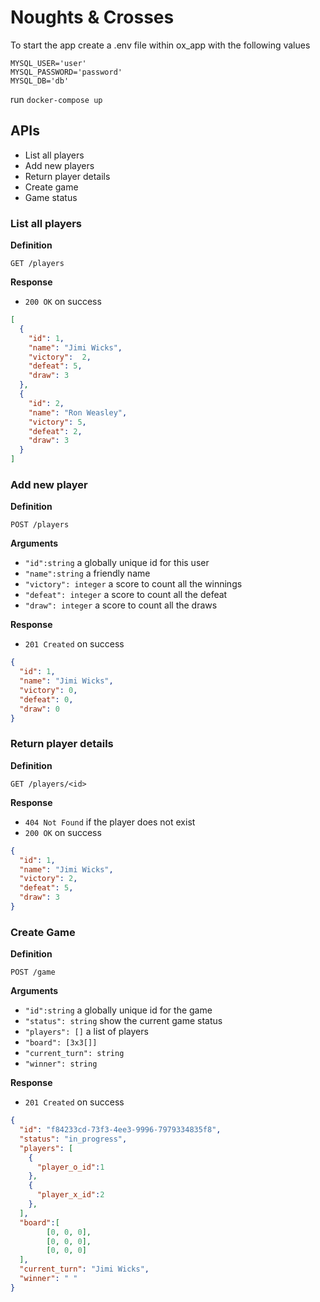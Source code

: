 # Noughts & Crosses

To start the app create a .env file within ox_app with the following values

```MYSQL_HOST='database'
MYSQL_USER='user'
MYSQL_PASSWORD='password'
MYSQL_DB='db'
```
run `docker-compose up`

## APIs
- List all players
- Add new players
- Return player details
- Create game
- Game status

### List all players

**Definition**

 `GET /players`

 **Response**

 - `200 OK` on success

 ```json
 [
   {
     "id": 1,
     "name": "Jimi Wicks",
     "victory":  2,
     "defeat": 5,
     "draw": 3
   },
   {
     "id": 2,
     "name": "Ron Weasley",
     "victory": 5,
     "defeat": 2,
     "draw": 3
   }
 ]
 ```

### Add new player

**Definition**

`POST /players`

**Arguments**

- `"id":string` a globally unique id for this user
- `"name":string` a friendly name
- `"victory": integer` a score to count all the winnings
- `"defeat": integer` a score to count all the defeat
- `"draw": integer` a score to count all the draws

**Response**

- `201 Created` on success

```json
{
  "id": 1,
  "name": "Jimi Wicks",
  "victory": 0,
  "defeat": 0,
  "draw": 0
}
```

### Return player details

**Definition**

`GET /players/<id>`

**Response**

- `404 Not Found` if the player does not exist
- `200 OK` on success

```json
{
  "id": 1,
  "name": "Jimi Wicks",
  "victory": 2,
  "defeat": 5,
  "draw": 3
}
```

### Create Game

**Definition**

`POST /game`

**Arguments**

- `"id":string` a globally unique id for the game
- `"status": string` show the current game status
- `"players": []` a list of players
- `"board": [3x3[]]`
- `"current_turn": string` 
- `"winner": string` 

**Response**

- `201 Created` on success

```json
{
  "id": "f84233cd-73f3-4ee3-9996-7979334835f8",
  "status": "in_progress",
  "players": [
    {
      "player_o_id":1
    },
    {
      "player_x_id":2
    },
  ],
  "board":[
		[0, 0, 0],
		[0, 0, 0],
		[0, 0, 0]
  ],
  "current_turn": "Jimi Wicks",
  "winner": " "
}
```
